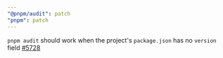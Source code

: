 ```yaml
---
"@pnpm/audit": patch
"pnpm": patch
---
```


`pnpm audit` should work when the project's `package.json` has no `version` field [#5728](https://github.com/pnpm/pnpm/issues/5728)
